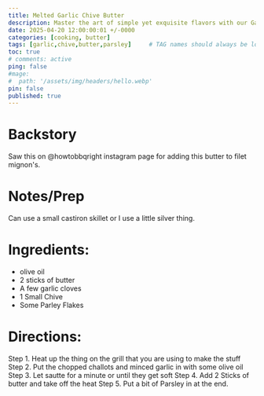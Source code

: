 ```yaml
---
title: Melted Garlic Chive Butter
description: Master the art of simple yet exquisite flavors with our Garlic Chive Butter recipe, perfect for elevating any meal. This recipe calls for just a handful of ingredients, including fresh garlic, chives, and parsley flakes, all melded together in the richness of melted butter. Begin by heating your preferred cookware on the grill, whether it's a quaint cast-iron skillet or a handy 'little silver thing'. Sauté chopped chives and minced garlic in olive oil until they're tender and aromatic. Then, stir in two full sticks of butter, allowing them to gently melt away from the direct heat to avoid burning. Finish off with a sprinkle of parsley for a touch of color and a burst of herby flavor. This versatile Garlic Chive Butter is not just a recipe but a secret weapon for chefs and home cooks alike, ready to transform grilled steaks, roasted vegetables, or warm bread into irresistible dishes.
date: 2025-04-20 12:00:00:01 +/-0000
categories: [cooking, butter]
tags: [garlic,chive,butter,parsley]     # TAG names should always be lowercase
toc: true
# comments: active
ping: false
#mage:
#  path: '/assets/img/headers/hello.webp'
pin: false
published: true
---
```


# Backstory
Saw this on @howtobbqright instagram page for adding this butter to filet mignon's.

# Notes/Prep
Can use a small castiron skillet or I use a little silver thing. 

# Ingredients:
  - olive oil
  - 2 sticks of butter
  - A few garlic cloves
  - 1 Small Chive
  - Some Parley Flakes
  


# Directions:
Step 1. Heat up the thing on the grill that you are using to make the stuff
Step 2. Put the chopped challots and minced garlic in with some olive oil
Step 3. Let sautte for a minute or until they get soft
Step 4. Add 2 Sticks of butter and take off the heat
Step 5. Put a bit of Parsley in at the end.


